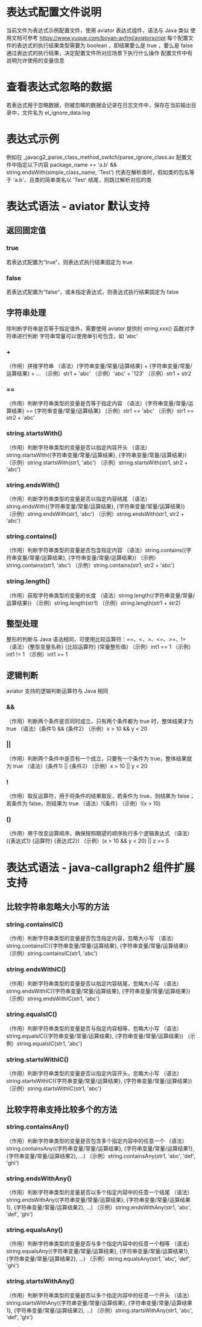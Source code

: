# 表达式配置文件说明
当前文件为表达式示例配置文件，使用 aviator 表达式组件，语法与 Java 类似
使用文档可参考 https://www.yuque.com/boyan-avfmj/aviatorscript
每个配置文件的表达式的执行结果类型需要为 boolean ，即结果要么是 true ，要么是 false
通过表达式的执行结果，决定配置文件所对应场景下执行什么操作
配置文件中有说明允许使用的变量信息

# 查看表达式忽略的数据
若表达式用于忽略数据，则被忽略的数据会记录在日志文件中，保存在当前输出目录中，文件名为 el_ignore_data.log

# 表达式示例
例如在 _javacg2_parse_class_method_switch/parse_ignore_class.av 配置文件中指定以下内容
package_name == 'a.b' && string.endsWith(simple_class_name, 'Test')
代表在解析类时，假如类的包名等于 'a.b'，且类的简单类名以 'Test' 结尾，则跳过解析对应的类

# 表达式语法 - aviator 默认支持

## 返回固定值

### true
若表达式配置为“true”，则表达式执行结果固定为 true

### false
若表达式配置为“false”，或未指定表达式，则表达式执行结果固定为 false

## 字符串处理
除判断字符串是否等于指定值外，需要使用 aviator 提供的 string.xxx() 函数对字符串进行判断
字符串常量可以使用单引号包含，如 'abc'

### +
（作用）拼接字符串
（语法）{字符串变量/常量/运算结果} + {字符串变量/常量/运算结果} + ...
（示例）str1 + 'abc'
（示例）'abc' + '123'
（示例）str1 + str2

### ==
（作用）判断字符串类型的变量是否等于指定内容
（语法）{字符串变量/常量/运算结果} == {字符串变量/常量/运算结果}
（示例）str1 == 'abc'
（示例）str1 == str2 + 'abc'

### string.startsWith()
（作用）判断字符串类型的变量是否以指定内容开头
（语法）string.startsWith({字符串变量/常量/运算结果}, {字符串变量/常量/运算结果})
（示例）string.startsWith(str1, 'abc')
（示例）string.startsWith(str1, str2 + 'abc')

### string.endsWith()
（作用）判断字符串类型的变量是否以指定内容结尾
（语法）string.endsWith({字符串变量/常量/运算结果}, {字符串变量/常量/运算结果})
（示例）string.endsWith(str1, 'abc')
（示例）string.endsWith(str1, str2 + 'abc')

### string.contains()
（作用）判断字符串类型的变量是否包含指定内容
（语法）string.contains({字符串变量/常量/运算结果}, {字符串变量/常量/运算结果})
（示例）string.contains(str1, 'abc')
（示例）string.contains(str1, str2 + 'abc')

### string.length()
（作用）获取字符串类型的变量的长度
（语法）string.length({字符串变量/常量/运算结果})
（示例）string.length(str1)
（示例）string.length(str1 + str2)

## 整型处理
整形的判断与 Java 语法相同，可使用比较运算符：==、<、>、<=、>=、!=
（语法）{整型变量名称} {比较运算符} {常量整形值}
（示例）int1 == 1
（示例）int1 != 1
（示例）int1 >= 1

## 逻辑判断
aviator 支持的逻辑判断运算符与 Java 相同

### &&
（作用）判断两个条件是否同时成立，只有两个条件都为 true 时，整体结果才为 true
（语法）{条件1} && {条件2}
（示例）x > 10 && y < 20

### ||
（作用）判断两个条件中是否有一个成立，只要有一个条件为 true，整体结果就为 true
（语法）{条件1} || {条件2}
（示例）x > 10 || y < 20

### !
（作用）取反运算符，用于将条件的结果取反，若条件为 true，则结果为 false；若条件为 false，则结果为 true
（语法）!{条件}
（示例）!(x > 10)

### ()
（作用）用于改变运算顺序，确保按照期望的顺序执行多个逻辑表达式
（语法）({表达式1} {运算符} {表达式2})
（示例）(x > 10 && y < 20) || z == 5

# 表达式语法 - java-callgraph2 组件扩展支持

## 比较字符串忽略大小写的方法

### string.containsIC()
（作用）判断字符串类型的变量是否包含指定内容，忽略大小写
（语法）string.containsIC({字符串变量/常量/运算结果}, {字符串变量/常量/运算结果})
（示例）string.containsIC(str1, 'abc')

### string.endsWithIC()
（作用）判断字符串类型的变量是否以指定内容结尾，忽略大小写
（语法）string.endsWithIC({字符串变量/常量/运算结果}, {字符串变量/常量/运算结果})
（示例）string.endsWithIC(str1, 'abc')

### string.equalsIC()
（作用）判断字符串类型的变量是否与指定内容相等，忽略大小写
（语法）string.equalsIC({字符串变量/常量/运算结果}, {字符串变量/常量/运算结果})
（示例）string.equalsIC(str1, 'abc')

### string.startsWithIC()
（作用）判断字符串类型的变量是否以指定内容开头，忽略大小写
（语法）string.startsWithIC({字符串变量/常量/运算结果}, {字符串变量/常量/运算结果})
（示例）string.startsWithIC(str1, 'abc')

## 比较字符串支持比较多个的方法

### string.containsAny()
（作用）判断字符串类型的变量是否包含多个指定内容中的任意一个
（语法）string.containsAny({字符串变量/常量/运算结果}, {字符串变量/常量/运算结果1}, {字符串变量/常量/运算结果2}, ...)
（示例）string.containsAny(str1, 'abc', 'def', 'ghi')

### string.endsWithAny()
（作用）判断字符串类型的变量是否以多个指定内容中的任意一个结尾
（语法）string.endsWithAny({字符串变量/常量/运算结果}, {字符串变量/常量/运算结果1}, {字符串变量/常量/运算结果2}, ...)
（示例）string.endsWithAny(str1, 'abc', 'def', 'ghi')

### string.equalsAny()
（作用）判断字符串类型的变量是否与多个指定内容中的任意一个相等
（语法）string.equalsAny({字符串变量/常量/运算结果}, {字符串变量/常量/运算结果1}, {字符串变量/常量/运算结果2}, ...)
（示例）string.equalsAny(str1, 'abc', 'def', 'ghi')

### string.startsWithAny()
（作用）判断字符串类型的变量是否以多个指定内容中的任意一个开头
（语法）string.startsWithAny({字符串变量/常量/运算结果}, {字符串变量/常量/运算结果1}, {字符串变量/常量/运算结果2}, ...)
（示例）string.startsWithAny(str1, 'abc', 'def', 'ghi')
